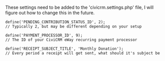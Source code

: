 These settings need to be added to the 'civicrm.settings.php' file, I will figure out how to change this in the future.

    define('PENDING_CONTRIBUTION_STATUS_ID', 2);
    // Typically 2, but may be different depending on your setup

    define('PAYMENT_PROCESSOR_ID', 9);
    // The ID of your CiviCRM eWay recurring payment processor

    define('RECEIPT_SUBJECT_TITLE', 'Monthly Donation');
    // Every period a receipt will get sent, what should it's subject be
